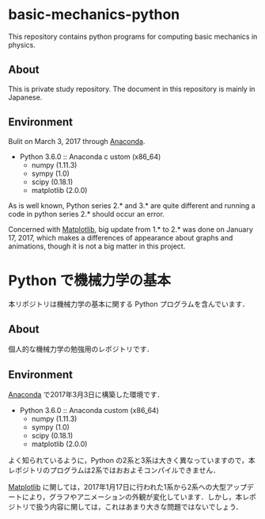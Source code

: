 # basic-mechanics-python

This repository contains python programs for computing basic mechanics in physics.

## About

This is private study repository. The document in this repository is mainly in Japanese.

## Environment
Bulit on March 3, 2017 through [Anaconda](https://www.continuum.io).

* Python 3.6.0 :: Anaconda c ustom (x86_64)
  * numpy (1.11.3)
  * sympy (1.0)
  * scipy (0.18.1)
  * matplotlib (2.0.0)

As is well known, Python series 2.\* and 3.\* are quite different and running a code in python series 2.\* should occur an error.

Concerned with [Matplotlib](http://matplotlib.org/index.html), big update from 1.\* to 2.\* was done on January 17, 2017, which makes a differences of appearance about graphs and animations, though it is not a big matter in this project.


# Python で機械力学の基本

本リポジトリは機械力学の基本に関する Python プログラムを含んでいます．


## About

個人的な機械力学の勉強用のレポジトリです．


## Environment

[Anaconda](https://www.continuum.io) で2017年3月3日に構築した環境です．

* Python 3.6.0 :: Anaconda custom (x86_64)
  * numpy (1.11.3)
  * sympy (1.0)
  * scipy (0.18.1)
  * matplotlib (2.0.0)

よく知られているように，Python の2系と3系は大きく異なっていますので，本レポジトリのプログラムは2系ではおおよそコンパイルできません．

[Matplotlib](http://matplotlib.org/index.html) に関しては，2017年1月17日に行われた1系から2系への大型アップデートにより，グラフやアニメーションの外観が変化しています．しかし，本レポジトリで扱う内容に関しては，これはあまり大きな問題ではないでしょう．
